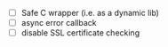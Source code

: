 - [ ] Safe C wrapper (i.e. as a dynamic lib)
- [ ] async error callback
- [ ] disable SSL certificate checking
